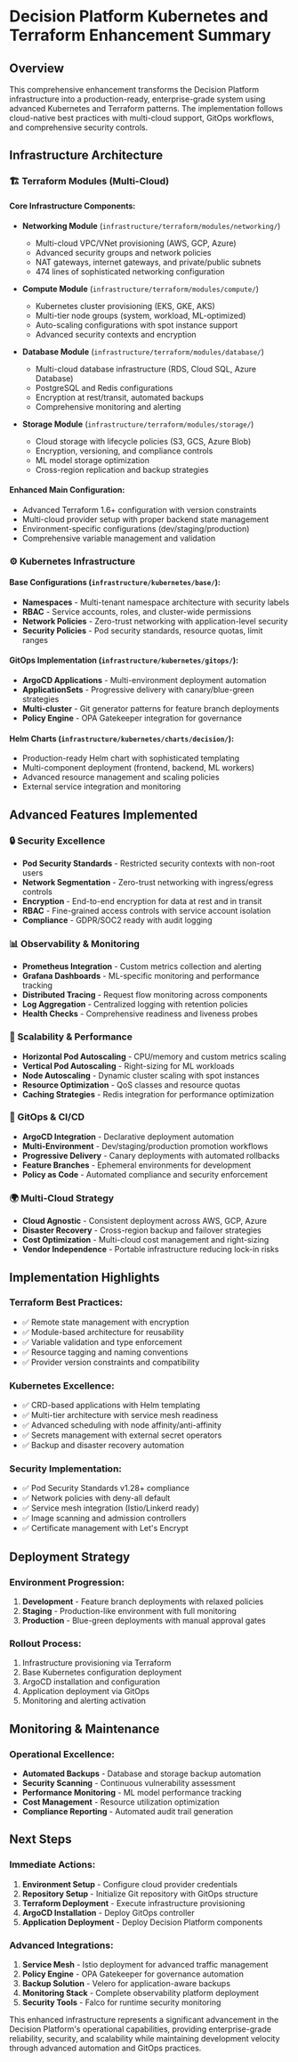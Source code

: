 # Decision Platform Kubernetes and Terraform Enhancement Summary

## Overview
This comprehensive enhancement transforms the Decision Platform infrastructure into a production-ready, enterprise-grade system using advanced Kubernetes and Terraform patterns. The implementation follows cloud-native best practices with multi-cloud support, GitOps workflows, and comprehensive security controls.

## Infrastructure Architecture

### 🏗️ Terraform Modules (Multi-Cloud)

#### Core Infrastructure Components:
- **Networking Module** (`infrastructure/terraform/modules/networking/`)
  - Multi-cloud VPC/VNet provisioning (AWS, GCP, Azure)
  - Advanced security groups and network policies
  - NAT gateways, internet gateways, and private/public subnets
  - 474 lines of sophisticated networking configuration

- **Compute Module** (`infrastructure/terraform/modules/compute/`)
  - Kubernetes cluster provisioning (EKS, GKE, AKS)
  - Multi-tier node groups (system, workload, ML-optimized)
  - Auto-scaling configurations with spot instance support
  - Advanced security contexts and encryption

- **Database Module** (`infrastructure/terraform/modules/database/`)
  - Multi-cloud database infrastructure (RDS, Cloud SQL, Azure Database)
  - PostgreSQL and Redis configurations
  - Encryption at rest/transit, automated backups
  - Comprehensive monitoring and alerting

- **Storage Module** (`infrastructure/terraform/modules/storage/`)
  - Cloud storage with lifecycle policies (S3, GCS, Azure Blob)
  - Encryption, versioning, and compliance controls
  - ML model storage optimization
  - Cross-region replication and backup strategies

#### Enhanced Main Configuration:
- Advanced Terraform 1.6+ configuration with version constraints
- Multi-cloud provider setup with proper backend state management
- Environment-specific configurations (dev/staging/production)
- Comprehensive variable management and validation

### ⚙️ Kubernetes Infrastructure

#### Base Configurations (`infrastructure/kubernetes/base/`):
- **Namespaces** - Multi-tenant namespace architecture with security labels
- **RBAC** - Service accounts, roles, and cluster-wide permissions
- **Network Policies** - Zero-trust networking with application-level security
- **Security Policies** - Pod security standards, resource quotas, limit ranges

#### GitOps Implementation (`infrastructure/kubernetes/gitops/`):
- **ArgoCD Applications** - Multi-environment deployment automation
- **ApplicationSets** - Progressive delivery with canary/blue-green strategies
- **Multi-cluster** - Git generator patterns for feature branch deployments
- **Policy Engine** - OPA Gatekeeper integration for governance

#### Helm Charts (`infrastructure/kubernetes/charts/decision/`):
- Production-ready Helm chart with sophisticated templating
- Multi-component deployment (frontend, backend, ML workers)
- Advanced resource management and scaling policies
- External service integration and monitoring

## Advanced Features Implemented

### 🔒 Security Excellence
- **Pod Security Standards** - Restricted security contexts with non-root users
- **Network Segmentation** - Zero-trust networking with ingress/egress controls
- **Encryption** - End-to-end encryption for data at rest and in transit
- **RBAC** - Fine-grained access controls with service account isolation
- **Compliance** - GDPR/SOC2 ready with audit logging

### 📊 Observability & Monitoring
- **Prometheus Integration** - Custom metrics collection and alerting
- **Grafana Dashboards** - ML-specific monitoring and performance tracking
- **Distributed Tracing** - Request flow monitoring across components
- **Log Aggregation** - Centralized logging with retention policies
- **Health Checks** - Comprehensive readiness and liveness probes

### 🚀 Scalability & Performance
- **Horizontal Pod Autoscaling** - CPU/memory and custom metrics scaling
- **Vertical Pod Autoscaling** - Right-sizing for ML workloads
- **Node Autoscaling** - Dynamic cluster scaling with spot instances
- **Resource Optimization** - QoS classes and resource quotas
- **Caching Strategies** - Redis integration for performance optimization

### 🔄 GitOps & CI/CD
- **ArgoCD Integration** - Declarative deployment automation
- **Multi-Environment** - Dev/staging/production promotion workflows
- **Progressive Delivery** - Canary deployments with automated rollbacks
- **Feature Branches** - Ephemeral environments for development
- **Policy as Code** - Automated compliance and security enforcement

### 🌍 Multi-Cloud Strategy
- **Cloud Agnostic** - Consistent deployment across AWS, GCP, Azure
- **Disaster Recovery** - Cross-region backup and failover strategies
- **Cost Optimization** - Multi-cloud cost management and right-sizing
- **Vendor Independence** - Portable infrastructure reducing lock-in risks

## Implementation Highlights

### Terraform Best Practices:
- ✅ Remote state management with encryption
- ✅ Module-based architecture for reusability
- ✅ Variable validation and type enforcement
- ✅ Resource tagging and naming conventions
- ✅ Provider version constraints and compatibility

### Kubernetes Excellence:
- ✅ CRD-based applications with Helm templating
- ✅ Multi-tier architecture with service mesh readiness
- ✅ Advanced scheduling with node affinity/anti-affinity
- ✅ Secrets management with external secret operators
- ✅ Backup and disaster recovery automation

### Security Implementation:
- ✅ Pod Security Standards v1.28+ compliance
- ✅ Network policies with deny-all default
- ✅ Service mesh integration (Istio/Linkerd ready)
- ✅ Image scanning and admission controllers
- ✅ Certificate management with Let's Encrypt

## Deployment Strategy

### Environment Progression:
1. **Development** - Feature branch deployments with relaxed policies
2. **Staging** - Production-like environment with full monitoring
3. **Production** - Blue-green deployments with manual approval gates

### Rollout Process:
1. Infrastructure provisioning via Terraform
2. Base Kubernetes configuration deployment
3. ArgoCD installation and configuration
4. Application deployment via GitOps
5. Monitoring and alerting activation

## Monitoring & Maintenance

### Operational Excellence:
- **Automated Backups** - Database and storage backup automation
- **Security Scanning** - Continuous vulnerability assessment
- **Performance Monitoring** - ML model performance tracking
- **Cost Management** - Resource utilization optimization
- **Compliance Reporting** - Automated audit trail generation

## Next Steps

### Immediate Actions:
1. **Environment Setup** - Configure cloud provider credentials
2. **Repository Setup** - Initialize Git repository with GitOps structure
3. **Terraform Deployment** - Execute infrastructure provisioning
4. **ArgoCD Installation** - Deploy GitOps controller
5. **Application Deployment** - Deploy Decision Platform components

### Advanced Integrations:
1. **Service Mesh** - Istio deployment for advanced traffic management
2. **Policy Engine** - OPA Gatekeeper for governance automation
3. **Backup Solution** - Velero for application-aware backups
4. **Monitoring Stack** - Complete observability platform deployment
5. **Security Tools** - Falco for runtime security monitoring

This enhanced infrastructure represents a significant advancement in the Decision Platform's operational capabilities, providing enterprise-grade reliability, security, and scalability while maintaining development velocity through advanced automation and GitOps practices.
